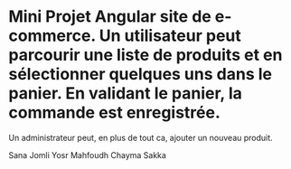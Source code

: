 # Mini Projet Angular site de e-commerce. Un utilisateur peut parcourir une liste de produits et en sélectionner quelques uns dans le panier. En validant le panier, la commande est enregistrée.
Un administrateur peut, en plus de tout ca, ajouter un nouveau produit.

Sana Jomli
Yosr Mahfoudh
Chayma Sakka
